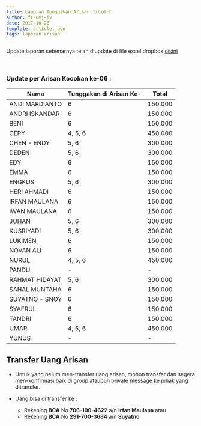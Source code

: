 ```yaml
---
title: Laporan Tunggakan Arisan Jilid 2
author: ft-umj-iv
date: 2017-10-26
template: article.jade
tags: laporan arisan
---
```


Update laporan sebenarnya telah diupdate di file excel dropbox [disini](https://www.dropbox.com/s/lqrvit24hfh3fot/Arisan%20UMJ%20TechInfo4%20Jilid%2002.xlsx?dl=0)

<br/>
<span class="more"></span>

### Update per Arisan Kocokan ke-06 :

|Nama									| Tunggakan di Arisan Ke- 	| Total 			| 
| -------------------	| ------------------------- | ----------- |
| ANDI MARDIANTO 			| 6							            | 150.000  		|
| ANDRI ISKANDAR 			| 6							            | 150.000  		|
| BENI 						    | 6							            | 150.000  		|
| CEPY 						    | 4, 5, 6			  		        | 450.000 		|
| CHEN - ENDY 				| 5, 6	  		              | 300.000 		|
| DEDEN 					    | 5, 6	  		              | 300.000 		|
| EDY 						    | 6							            | 150.000  		|
| EMMA 						    | 6							            | 150.000  		|
| ENGKUS 					    | 5, 6	  		              | 300.000 		|
| HERI AHMADI 				| 6							            | 150.000  		|
| IRFAN MAULANA 			| 6							            | 150.000  		|
| IWAN MAULANA 				| 6							            | 150.000  		|
| JOHAN 					    | 5, 6	  		              | 300.000 		|
| KUSRIYADI 				  | 5, 6	  		              | 300.000 		|
| LUKIMEN 					  | 6							            | 150.000  		|
| NOVAN ALI 				  | 6							            | 150.000  		|
| NURUL				 		    | 4, 5, 6	  		            | 450.000 		|
| PANDU 					    | - 							          | -			  		|
| RAHMAT HIDAYAT 			| 5, 6	  		              | 300.000 		|
| SAHAL MUNTAHA 			| 6							            | 150.000  		|
| SUYATNO - SNOY 			| 6							            | 150.000  		|
| SYAFRUL 					  | 6							            | 150.000  		|
| TANDRI 					    | 6							            | 150.000  		|
| UMAR 						    | 4, 5, 6  		              | 450.000 		|
| YUNUS 					    | -							            | -			  		|

## Transfer Uang Arisan

+ Untuk yang belum men-transfer uang arisan, mohon transfer dan segera men-konfirmasi baik di group ataupun private message ke pihak yang ditransfer.

+ Uang bisa di transfer ke :
	- Rekening <b>BCA</b> No <b>706-100-4622</b> a/n <b>Irfan Maulana</b> atau
	- Rekening <b>BCA</b> No <b>291-700-3684</b> a/n <b>Suyatno</b>
